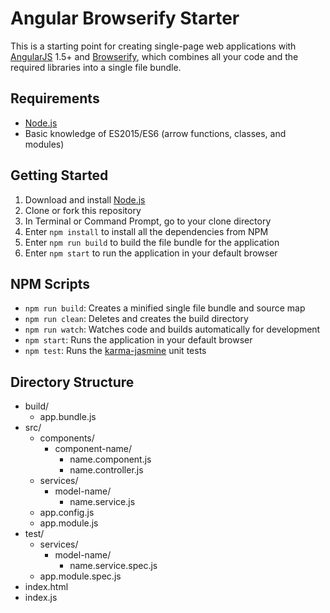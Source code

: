 # Angular Browserify Starter
This is a starting point for creating single-page web applications with [AngularJS](https://angularjs.org) 1.5+ and [Browserify](http://browserify.org), which combines all your code and the required libraries into a single file bundle.

## Requirements
* [Node.js](https://nodejs.org)
* Basic knowledge of ES2015/ES6 (arrow functions, classes, and modules)

## Getting Started
1. Download and install [Node.js](https://nodejs.org)
2. Clone or fork this repository
3. In Terminal or Command Prompt, go to your clone directory
4. Enter `npm install` to install all the dependencies from NPM
5. Enter `npm run build` to build the file bundle for the application
6. Enter `npm start` to run the application in your default browser

## NPM Scripts
* `npm run build`: Creates a minified single file bundle and source map
* `npm run clean`: Deletes and creates the build directory
* `npm run watch`: Watches code and builds automatically for development
* `npm start`: Runs the application in your default browser
* `npm test`: Runs the [karma-jasmine](https://www.npmjs.com/package/karma-jasmine) unit tests

## Directory Structure
* build/
	* app.bundle.js
* src/
	* components/
		* component-name/
			* name.component.js
			* name.controller.js
	* services/
		* model-name/
			* name.service.js
	* app.config.js
	* app.module.js
* test/
	* services/
		* model-name/
			* name.service.spec.js
	* app.module.spec.js
* index.html
* index.js

